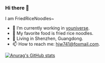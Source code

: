 ### Hi there 👋
I am FriedRiceNoodles~
- 🔭 I’m currently working in [youniverse](http://www.youniverse.com.cn/).
- 🍚 My favorite food is fried rice noodles.
- 📌 Living in Shenzhen, Guangdong.
- 📫 How to reach me: hjw741@foxmail.com.

[![Anurag's GitHub stats](https://github-readme-stats.vercel.app/api?username=FriedRiceNoodles)](https://github.com/anuraghazra/github-readme-stats)

<!--
**FriedRiceNoodles/FriedRiceNoodles** is a ✨ _special_ ✨ repository because its `README.md` (this file) appears on your GitHub profile.

Here are some ideas to get you started:

- 🔭 I’m currently working on ...
- 🌱 I’m currently learning ...
- 👯 I’m looking to collaborate on ...
- 🤔 I’m looking for help with ...
- 💬 Ask me about ...
- 📫 How to reach me: ...
- 😄 Pronouns: ...
- ⚡ Fun fact: ...
-->
